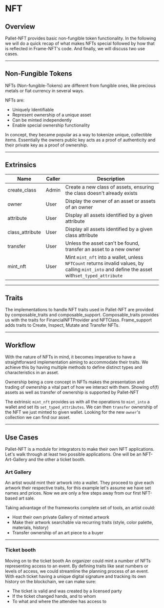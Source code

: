 # NFT
## Overview
Pallet-NFT provides basic non-fungible token functionality.
In the following we will do a quick recap of what makes NFTs special followed by how that is reflected in Frame-NFT's code.
And finally, we will discuss two use cases.

---

## Non-Fungible Tokens
NFTs (Non-fungible-Tokens) are different from fungible ones, like precious metals or fiat currency in several ways.

NFTs are:
* Uniquely Identifiable
* Represent ownership of a unique asset
* Can be minted independently
* Enable special ownership functionality

In concept, they became popular as a way to tokenize unique, collectible items.
Essentially the owners public key acts as a proof of authenticity and their private key as a proof of ownership.

---

## Extrinsics
| Name                      | Caller | Description                                                                                                                                    |
|---------------------------|--------|------------------------------------------------------------------------------------------------------------------------------------------------|
| create_class              | Admin  | Create a new class of assets, ensuring the class doesn't already exists                                                                        |
| owner                     | User   | Display the owner of an asset or assets of an owner                                                                                            |
| attribute                 | User   | Display all assets identified by a given attribute                                                                                             |
| class_attribute           | User   | Display all assets identified by a given class attribute                                                                                       |
| transfer                  | User   | Unless the asset can't be found, transfer an asset to a new owner                                                                              |
| mint_nft                  | User   | Mint `mint_nft` into a wallet, unless `NFTCount` returns invalid values, by calling `mint_into` and define the asset with`set_typed_attribute` |

---

## Traits
The implementations to handle NFT traits used in Pallet-NFT are provided by composable_traits and composable_support.
Composable_traits provides us with the traits for FinancialNFTProvider and NFTClass.
Frame_support adds traits to Create, Inspect, Mutate and Transfer NFTs.

---

## Workflow
With the nature of NFTs in mind, it becomes imperative to have a straightforward implementation aiming to accommodate their traits.
We achieve this by having multiple methods to define distinct types and characteristics in an asset.

Ownership being a core concept in NFTs makes the presentation and trading of ownership a vital part of how we interact with them.
Showing of(f) assets as well as transfer of ownership is supported by Pallet-NFT

The extrinsic `mint_nft` provides us with all the operations to `mint_into` a wallet and set its `set_typed_attributes`.
We can then `transfer` ownership of the NFT we just minted to given wallet.
Looking for the new `owner`'s collection we can find our asset.

---

## Use Cases
Pallet-NFT is a module for integrators to make their own NFT applications.
Let's walk through at least two possible applications. One will be an NFT-Art-Gallery and the other a ticket booth.

### Art Gallery
An artist would mint their artwork into a wallet.
They proceed to give each artwork their respective traits, for this example let's assume we have set names and prices.
Now we are only a few steps away from our first NFT-based art sale.

Taking advantage of the frameworks complete set of tools, an artist could:
* Host their own private Gallery of minted artwork
* Make their artwork searchable via recurring traits (style, color palette, materials, history)
* Transfer ownership of an art piece to a buyer

---

### Ticket booth
Moving on to the ticket booth
An organizer could mint a number of NFTs representing access to an event.
By defining traits like seat numbers or levels of access, we could streamline the planning process of an event.
With each ticket having a unique digital signature and tracking its own history on the blockchain, we can make sure:
* The ticket is valid and was created by a licensed party
* If the ticket changed hands, and to whom
* To what and where the attendee has access to